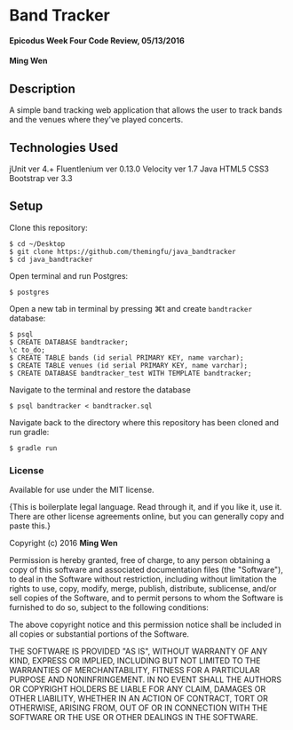 # Band Tracker

#### Epicodus Week Four Code Review, 05/13/2016
#### Ming Wen

## Description

A simple band tracking web application that allows the user to track bands and the venues where they've played concerts.

## Technologies Used

jUnit ver 4.+ Fluentlenium ver 0.13.0 Velocity ver 1.7 Java HTML5 CSS3 Bootstrap ver 3.3

## Setup

Clone this repository:
```
$ cd ~/Desktop
$ git clone https://github.com/themingfu/java_bandtracker
$ cd java_bandtracker
```

Open terminal and run Postgres:
```
$ postgres
```

Open a new tab in terminal by pressing ⌘t and create `bandtracker` database:
```
$ psql
$ CREATE DATABASE bandtracker;
\c to_do;
$ CREATE TABLE bands (id serial PRIMARY KEY, name varchar);
$ CREATE TABLE venues (id serial PRIMARY KEY, name varchar);
$ CREATE DATABASE bandtracker_test WITH TEMPLATE bandtracker;
```

Navigate to the terminal and restore the database
```
$ psql bandtracker < bandtracker.sql
```

Navigate back to the directory where this repository has been cloned and run gradle:
```
$ gradle run
```

### License

Available for use under the MIT license.

{This is boilerplate legal language. Read through it, and if you like it, use it. There are other license agreements online, but you can generally copy and paste this.}

Copyright (c) 2016 **Ming Wen**

  Permission is hereby granted, free of charge, to any person obtaining a copy of this software and associated documentation files (the "Software"), to deal in the Software without restriction, including without limitation the rights to use, copy, modify, merge, publish, distribute, sublicense, and/or sell copies of the Software, and to permit persons to whom the Software is furnished to do so, subject to the following conditions:

  The above copyright notice and this permission notice shall be included in all copies or substantial portions of the Software.

  THE SOFTWARE IS PROVIDED "AS IS", WITHOUT WARRANTY OF ANY KIND, EXPRESS OR IMPLIED, INCLUDING BUT NOT LIMITED TO THE WARRANTIES OF MERCHANTABILITY, FITNESS FOR A PARTICULAR PURPOSE AND NONINFRINGEMENT. IN NO EVENT SHALL THE AUTHORS OR COPYRIGHT HOLDERS BE LIABLE FOR ANY CLAIM, DAMAGES OR OTHER LIABILITY, WHETHER IN AN ACTION OF CONTRACT, TORT OR OTHERWISE, ARISING FROM, OUT OF OR IN CONNECTION WITH THE SOFTWARE OR THE USE OR OTHER DEALINGS IN THE SOFTWARE.
